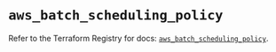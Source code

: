 # `aws_batch_scheduling_policy`

Refer to the Terraform Registry for docs: [`aws_batch_scheduling_policy`](https://registry.terraform.io/providers/hashicorp/aws/5.51.1/docs/resources/batch_scheduling_policy).
